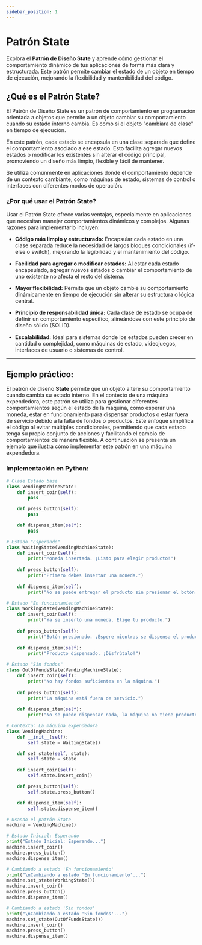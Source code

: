 ```yaml
---
sidebar_position: 1
---
```


# Patrón State

Explora el **Patrón de Diseño State** y aprende cómo gestionar el comportamiento dinámico de tus aplicaciones de forma más clara y estructurada. Este patrón permite cambiar el estado de un objeto en tiempo de ejecución, mejorando la flexibilidad y mantenibilidad del código.

## ¿Qué es el Patrón State?

El Patrón de Diseño State es un patrón de comportamiento en programación orientada a objetos que permite a un objeto cambiar su comportamiento cuando su estado interno cambia. Es como si el objeto "cambiara de clase" en tiempo de ejecución.

En este patrón, cada estado se encapsula en una clase separada que define el comportamiento asociado a ese estado. Esto facilita agregar nuevos estados o modificar los existentes sin alterar el código principal, promoviendo un diseño más limpio, flexible y fácil de mantener.

Se utiliza comúnmente en aplicaciones donde el comportamiento depende de un contexto cambiante, como máquinas de estado, sistemas de control o interfaces con diferentes modos de operación.

### ¿Por qué usar el Patrón State?
Usar el Patrón State ofrece varias ventajas, especialmente en aplicaciones que necesitan manejar comportamientos dinámicos y complejos. Algunas razones para implementarlo incluyen:

- **Código más limpio y estructurado:**
    Encapsular cada estado en una clase separada reduce la necesidad de largos bloques condicionales (if-else o switch), mejorando la legibilidad y el mantenimiento del código.

- **Facilidad para agregar o modificar estados:**
    Al estar cada estado encapsulado, agregar nuevos estados o cambiar el comportamiento de uno existente no afecta el resto del sistema.

- **Mayor flexibilidad:**
    Permite que un objeto cambie su comportamiento dinámicamente en tiempo de ejecución sin alterar su estructura o lógica central.

- **Principio de responsabilidad única:**
    Cada clase de estado se ocupa de definir un comportamiento específico, alineándose con este principio de diseño sólido (SOLID).

- **Escalabilidad:**
    Ideal para sistemas donde los estados pueden crecer en cantidad o complejidad, como máquinas de estado, videojuegos, interfaces de usuario o sistemas de control.
---
## Ejemplo práctico:

El patrón de diseño **State** permite que un objeto altere su comportamiento cuando cambia su estado interno. En el contexto de una máquina expendedora, este patrón se utiliza para gestionar diferentes comportamientos según el estado de la máquina, como esperar una moneda, estar en funcionamiento para dispensar productos o estar fuera de servicio debido a la falta de fondos o productos. Este enfoque simplifica el código al evitar múltiples condicionales, permitiendo que cada estado tenga su propio conjunto de acciones y facilitando el cambio de comportamientos de manera flexible. A continuación se presenta un ejemplo que ilustra cómo implementar este patrón en una máquina expendedora.

### Implementación en Python:

```python
# Clase Estado base
class VendingMachineState:
    def insert_coin(self):
        pass

    def press_button(self):
        pass

    def dispense_item(self):
        pass

# Estado "Esperando"
class WaitingState(VendingMachineState):
    def insert_coin(self):
        print("Moneda insertada. ¡Listo para elegir producto!")
    
    def press_button(self):
        print("Primero debes insertar una moneda.")
    
    def dispense_item(self):
        print("No se puede entregar el producto sin presionar el botón.")

# Estado "En funcionamiento"
class WorkingState(VendingMachineState):
    def insert_coin(self):
        print("Ya se insertó una moneda. Elige tu producto.")
    
    def press_button(self):
        print("Botón presionado. ¡Espere mientras se dispensa el producto!")
    
    def dispense_item(self):
        print("Producto dispensado. ¡Disfrútalo!")

# Estado "Sin fondos"
class OutOfFundsState(VendingMachineState):
    def insert_coin(self):
        print("No hay fondos suficientes en la máquina.")
    
    def press_button(self):
        print("La máquina está fuera de servicio.")
    
    def dispense_item(self):
        print("No se puede dispensar nada, la máquina no tiene productos disponibles.")

# Contexto: La máquina expendedora
class VendingMachine:
    def __init__(self):
        self.state = WaitingState()

    def set_state(self, state):
        self.state = state

    def insert_coin(self):
        self.state.insert_coin()

    def press_button(self):
        self.state.press_button()

    def dispense_item(self):
        self.state.dispense_item()

# Usando el patrón State
machine = VendingMachine()

# Estado Inicial: Esperando
print("Estado Inicial: Esperando...")
machine.insert_coin()
machine.press_button()
machine.dispense_item()

# Cambiando a estado 'En funcionamiento'
print("\nCambiando a estado 'En funcionamiento'...")
machine.set_state(WorkingState())
machine.insert_coin()
machine.press_button()
machine.dispense_item()

# Cambiando a estado 'Sin fondos'
print("\nCambiando a estado 'Sin fondos'...")
machine.set_state(OutOfFundsState())
machine.insert_coin()
machine.press_button()
machine.dispense_item()


